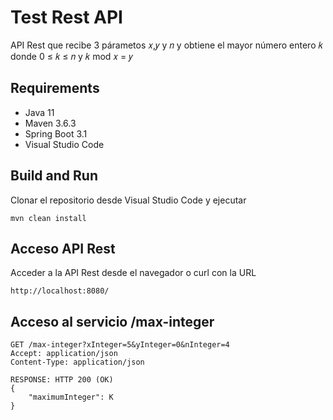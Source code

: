 
# Test Rest API
API Rest que recibe 3 párametos 𝑥,𝑦 y 𝑛 y obtiene el mayor número entero 𝑘 donde  0 ≤ 𝑘 ≤ 𝑛 y  𝑘 mod 𝑥 = 𝑦

## Requirements
- Java 11
- Maven 3.6.3
- Spring Boot 3.1
- Visual Studio Code

## Build and Run
Clonar el repositorio desde Visual Studio Code y ejecutar
 
```mvn clean install```
 
## Acceso API Rest
Acceder a la API Rest desde el navegador o curl con la URL

```http://localhost:8080/```

## Acceso al servicio /max-integer
```
GET /max-integer?xInteger=5&yInteger=0&nInteger=4
Accept: application/json
Content-Type: application/json

RESPONSE: HTTP 200 (OK)
{
    "maximumInteger": K
}
```
